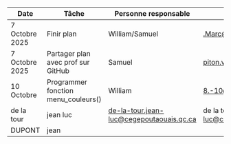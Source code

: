 | Date           | Tâche                              | Personne responsable              | Résultat observé                         |
|----------------|------------------------------------|-----------------------------------|------------------------------------------|
| 7 Octobre 2025 | Finir plan                         | William/Samuel                    | .Marc@cegepoutaouais.qc.ca               |
| 7 Octobre 2025 | Partager plan avec prof sur GitHub | Samuel                            | piton.vide@cegepoutaouais.qc.ca          |
| 10 Octobre     | Programmer fonction menu_couleurs()               | William                           | 8.-10@cegepoutaouais.qc.ca               |
| de la tour     | jean luc                           | de-la-tour.jean-luc@cegepoutaouais.qc.ca | de la tour.jean luc@cegepoutaouais.qc.ca |
| DUPONT         | jean                               |